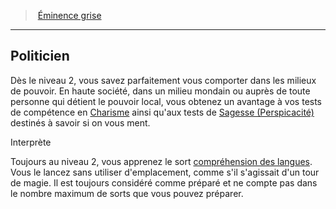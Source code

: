 ﻿> [Éminence grise](hd_wizard_eminence.md)

---

## Politicien

Dès le niveau 2, vous savez parfaitement vous comporter dans les milieux de pouvoir. En haute société, dans un milieu mondain ou auprès de toute personne qui détient le pouvoir local, vous obtenez un avantage à vos tests de compétence en [Charisme](hd_abilities_charisma.md) ainsi qu'aux tests de [Sagesse (Perspicacité)](hd_abilities_wisdom_perspicacite.md) destinés à savoir si on vous ment.

Interprète

Toujours au niveau 2, vous apprenez le sort [compréhension des langues](hd_spells_comprehension_des_langues.md). Vous le lancez sans utiliser d'emplacement, comme s'il s'agissait d'un tour de magie. Il est toujours considéré comme préparé et ne compte pas dans le nombre maximum de sorts que vous pouvez préparer.

